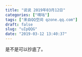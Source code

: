 ```yaml
---
title: "说说 2019年03月12日"
categories: ["嘀咕"]
tags: ["来自QQ空间 qzone.qq.com"]
draft: false
slug: "uIpQQG"
date: "2019-03-12 13:40:37"
---
```


是不是可以抄底了。

